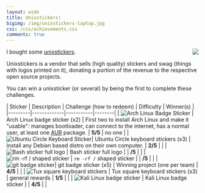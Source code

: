 ```yaml
---
layout: wide
title: Unixstickers!
bigimg: /img/unixstickers-laptop.jpg
css: /css/achievements.css
comments: true
---
```


I bought some [unixstickers](https://www.unixstickers.com/).
<img src="https://www.unixstickers.com/image/data/custom_assets/logo_light_blue.png" align="right"/>

Unixstickers is a vendor that sells (high quality) stickers and swag (things with logos printed on it), donating a portion of the revenue to the respective open source projects. 

You can win a unixsticker (or several) by being the first to complete these challenges.

| Sticker | Description | Challenge (how to redeem) | Difficulty | Winner(s) |
|---------|-------------|-----------|--------|
| ![Arch Linux Badge Sticker](https://www.unixstickers.com/image/cache/data/stickers/archlinux/arch_sh-340x340.png) | Arch Linux badge sticker (x2) | First two to install Arch Linux and make it "usable": manages bootloader, can connect to the internet, has a normal user, at least one [AUR](https://aur.archlinux.org/) package. | **5/5** | no one |
| ![Ubuntu Circle Keyboard Sticker](https://www.unixstickers.com/image/cache/data/stickers/ubuntu/circle_Ubuntu-orange-sh-340x340.png)| Ubuntu Circle keyboard stickers (x3) | Install any Debian based distro on their own computer. | **2/5** |        |
| ![Bash sticker full logo](https://www.unixstickers.com/image/cache/data/stickers/binbash/Bash-logotype-new.sh-340x340.png) | Bash sticker full logo |           | **/5** |        |
| ![rm -rf / shaped sticker](https://www.unixstickers.com/image/cache/data/stickers/shell/rm--rf.sh-340x340.png) | `rm -rf /` shaped sticker |           | **/5** |        |
| ![git badge sticker](https://www.unixstickers.com/image/cache/data/stickers/git/git_badge.fw-340x340.png)| git badge sticker (x5) | Winning project (one per team) | **4/5** |        |
| ![Tux square keyboard stickers](https://www.unixstickers.com/image/cache/data/stickers/keyboard/rect_tux-full_3x.sh-340x340.png) | Tux square keyboard stickers (x3) | general rewards | **1/5** |        |
| ![Kali Linux badge sticker](https://www.unixstickers.com/image/cache/data/stickers/kali/Kali-linux-dragon-and-logo.sh-340x340.png) | Kali Linux badge sticker |  | **4/5** |        |
